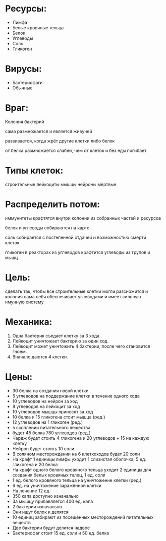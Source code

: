 # Ресурсы:
* Лимфа
* Белые кровяные тельца
* Белок
* Углеводы
* Соль
* Гликоген

# Вирусы:
* Бактериофаги
* Обычные

# Враг:
Колония бактерий

сама размножается и является живучей

развивается, когда жрёт другие клетки
либо белок

от белка размножается слабей, чем от клеток
и без еды погибает

# Типы клеток:
строительные
лейкоциты
мышцы
нейроны
мёртвые

# Распределить потом:
иммунитеты крафтятся внутри колонии из собранных частей и ресурсов

белок и углеводы собираются на карте

соль собирается с постепенной отдачей и возможностью смерти клеток

гликоген в реакторах из углеводов крафтится
углеводы из трупов и мышц



# Цель:
сделать так, чтобы все строительные клетки могли разсножится
и
колония сама себя обеспечивает
углеводами
и имеет сильную имунную систему

# Механика:
1. Одна бактерия съедает клетку за 3 хода.
2. Лейкоцит уничтожает бактерию за один ход.
3. Лейкоцит может уничтожить 4 бактерии, после чего становится гноем.
4. Вначале даются 4 клетки.


# Цены:
* 30 белка на создания новой клетки
* 5 углеводов на поддержание клетки в течение одного хода
* 10 углеводов на нейрон за ход
* 8 углеводов на лейкоцит за ход
* 10 углеводов мышцы приносят за ход
* 10 белка и 15 гликогена стоит мышца (ред.)
* 12 углеводов на 1 гликоген (ред.)
* в скоплении питательного вещества
* будет 45 белка 780 углеводов (ред.)
* Чардж будет стоить 4 гликогена и 20 углеводов + 15 на каждую клетку
* Нейрон будет стоить 10 соли
* В соляном месторождении на 6 клеткоходов будет 20 соли
* На крафт 1 единицы лимфы уходит 1 слизистая оболочка, 5 ед. гликогена и 20 белка
* На крафт одного белого кровяного тельца уходит 2 единицы для создания белых кровяных телец, 1 ед. соли
* 1 ед. белого кровяного тельца на уничтожение клетки (ред.)
* 6 ед. на уничтожение заражённой клетки
* На лечение 12 ед.
* 350 капа доступно изначально
* За мышцу прибавляется 400 ед. капа
* 2 бактерии изначально
* Они ищут белок и делятся
* 10 единиц забирают из посещённых месторождений питательных веществ
* Две бактерии будут делится надвое
* Бактериофаг стоит 15 ед. соли и 50 ед. белка
